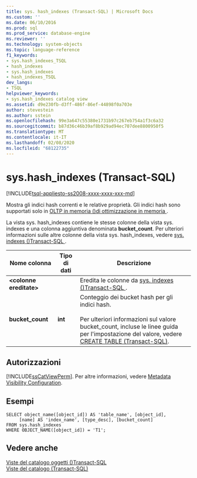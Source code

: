 ```yaml
---
title: sys. hash_indexes (Transact-SQL) | Microsoft Docs
ms.custom: ''
ms.date: 06/10/2016
ms.prod: sql
ms.prod_service: database-engine
ms.reviewer: ''
ms.technology: system-objects
ms.topic: language-reference
f1_keywords:
- sys.hash_indexes_TSQL
- hash_indexes
- sys.hash_indexes
- hash_indexes_TSQL
dev_langs:
- TSQL
helpviewer_keywords:
- sys.hash_indexes catalog view
ms.assetid: d9e230fb-d3ff-486f-86ef-44898f0a703e
author: stevestein
ms.author: sstein
ms.openlocfilehash: 99e3a647c55380e1731b97c267eb754a1f3c6a32
ms.sourcegitcommit: b87d36c46b39af8b929ad94ec707dee8800950f5
ms.translationtype: MT
ms.contentlocale: it-IT
ms.lasthandoff: 02/08/2020
ms.locfileid: "68122735"
---
```

# <a name="syshash_indexes-transact-sql"></a>sys.hash_indexes (Transact-SQL)
[!INCLUDE[tsql-appliesto-ss2008-xxxx-xxxx-xxx-md](../../includes/tsql-appliesto-ss2008-xxxx-xxxx-xxx-md.md)]

  Mostra gli indici hash correnti e le relative proprietà. Gli indici hash sono supportati solo in [OLTP in memoria &#40;&#41;di ottimizzazione in memoria ](../../relational-databases/in-memory-oltp/in-memory-oltp-in-memory-optimization.md).  
  
 La vista sys. hash_indexes contiene le stesse colonne della vista sys. indexes e una colonna aggiuntiva denominata **bucket_count**. Per ulteriori informazioni sulle altre colonne della vista sys. hash_indexes, vedere [sys. indexes &#40;&#41;Transact-SQL ](../../relational-databases/system-catalog-views/sys-indexes-transact-sql.md).  
  
|Nome colonna|Tipo di dati|Descrizione|  
|-----------------|---------------|-----------------|  
|**\<colonne ereditate>**||Eredita le colonne da [sys. indexes &#40;&#41;Transact-SQL ](../../relational-databases/system-catalog-views/sys-indexes-transact-sql.md).|  
|**bucket_count**|**int**|Conteggio dei bucket hash per gli indici hash.<br /><br /> Per ulteriori informazioni sul valore bucket_count, incluse le linee guida per l'impostazione del valore, vedere [CREATE TABLE &#40;Transact-SQL&#41;](../../t-sql/statements/create-table-transact-sql.md).|  
  
## <a name="permissions"></a>Autorizzazioni  
 [!INCLUDE[ssCatViewPerm](../../includes/sscatviewperm-md.md)]. Per altre informazioni, vedere [Metadata Visibility Configuration](../../relational-databases/security/metadata-visibility-configuration.md).  
  
## <a name="examples"></a>Esempi  
  
```  
SELECT object_name([object_id]) AS 'table_name', [object_id],  
     [name] AS 'index_name', [type_desc], [bucket_count]   
FROM sys.hash_indexes   
WHERE OBJECT_NAME([object_id]) = 'T1';  
```  
  
## <a name="see-also"></a>Vedere anche  
 [Viste del catalogo oggetti &#40;&#41;Transact-SQL](../../relational-databases/system-catalog-views/object-catalog-views-transact-sql.md)   
 [Viste del catalogo &#40;Transact-SQL&#41;](../../relational-databases/system-catalog-views/catalog-views-transact-sql.md)  
  
  
